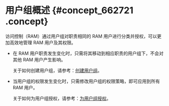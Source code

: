 # 用户组概述 {#concept_662721 .concept}

访问控制（RAM）通过用户组对职责相同的 RAM 用户进行分类并授权，可以更加高效地管理 RAM 用户及其权限。

-   在 RAM 用户职责发生变化时，只需将其移动到相应职责的用户组下，不会对其他 RAM 用户产生影响。

    关于如何创建用户组，请参考：[创建用户组](../intl.zh-CN/用户指南/用户组/创建用户组.md#)。

-   当用户组的权限发生变化时，只需修改用户组的权限策略，即可应用到所有 RAM 用户。

    关于如何为用户组授权，请参考：[为用户组授权](../intl.zh-CN/用户指南/用户组/为用户组授权.md#)。


